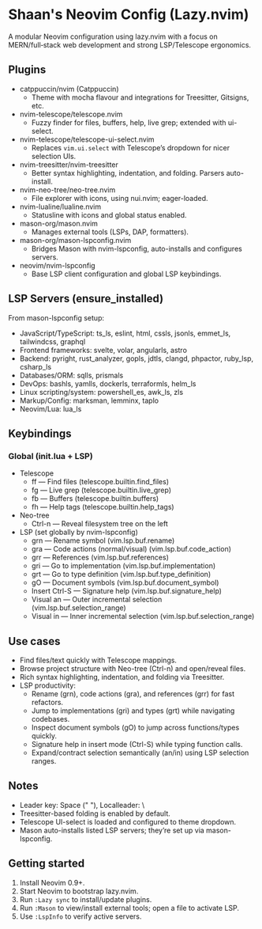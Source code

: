 # Shaan's Neovim Config (Lazy.nvim)

A modular Neovim configuration using lazy.nvim with a focus on MERN/full‑stack web development and strong LSP/Telescope ergonomics.

## Plugins

- catppuccin/nvim (Catppuccin)
  - Theme with mocha flavour and integrations for Treesitter, Gitsigns, etc.
- nvim-telescope/telescope.nvim
  - Fuzzy finder for files, buffers, help, live grep; extended with ui-select.
- nvim-telescope/telescope-ui-select.nvim
  - Replaces `vim.ui.select` with Telescope’s dropdown for nicer selection UIs.
- nvim-treesitter/nvim-treesitter
  - Better syntax highlighting, indentation, and folding. Parsers auto-install.
- nvim-neo-tree/neo-tree.nvim
  - File explorer with icons, using nui.nvim; eager-loaded.
- nvim-lualine/lualine.nvim
  - Statusline with icons and global status enabled.
- mason-org/mason.nvim
  - Manages external tools (LSPs, DAP, formatters).
- mason-org/mason-lspconfig.nvim
  - Bridges Mason with nvim-lspconfig, auto-installs and configures servers.
- neovim/nvim-lspconfig
  - Base LSP client configuration and global LSP keybindings.

## LSP Servers (ensure_installed)

From mason-lspconfig setup:

- JavaScript/TypeScript: ts_ls, eslint, html, cssls, jsonls, emmet_ls, tailwindcss, graphql
- Frontend frameworks: svelte, volar, angularls, astro
- Backend: pyright, rust_analyzer, gopls, jdtls, clangd, phpactor, ruby_lsp, csharp_ls
- Databases/ORM: sqlls, prismals
- DevOps: bashls, yamlls, dockerls, terraformls, helm_ls
- Linux scripting/system: powershell_es, awk_ls, zls
- Markup/Config: marksman, lemminx, taplo
- Neovim/Lua: lua_ls

## Keybindings

### Global (init.lua + LSP)

- Telescope
  - <leader>ff — Find files (telescope.builtin.find_files)
  - <leader>fg — Live grep (telescope.builtin.live_grep)
  - <leader>fb — Buffers (telescope.builtin.buffers)
  - <leader>fh — Help tags (telescope.builtin.help_tags)
- Neo-tree
  - Ctrl-n — Reveal filesystem tree on the left
- LSP (set globally by nvim-lspconfig)
  - grn — Rename symbol (vim.lsp.buf.rename)
  - gra — Code actions (normal/visual) (vim.lsp.buf.code_action)
  - grr — References (vim.lsp.buf.references)
  - gri — Go to implementation (vim.lsp.buf.implementation)
  - grt — Go to type definition (vim.lsp.buf.type_definition)
  - gO — Document symbols (vim.lsp.buf.document_symbol)
  - Insert Ctrl-S — Signature help (vim.lsp.buf.signature_help)
  - Visual an — Outer incremental selection (vim.lsp.buf.selection_range)
  - Visual in — Inner incremental selection (vim.lsp.buf.selection_range)

## Use cases

- Find files/text quickly with Telescope mappings.
- Browse project structure with Neo-tree (Ctrl-n) and open/reveal files.
- Rich syntax highlighting, indentation, and folding via Treesitter.
- LSP productivity:
  - Rename (grn), code actions (gra), and references (grr) for fast refactors.
  - Jump to implementations (gri) and types (grt) while navigating codebases.
  - Inspect document symbols (gO) to jump across functions/types quickly.
  - Signature help in insert mode (Ctrl-S) while typing function calls.
  - Expand/contract selection semantically (an/in) using LSP selection ranges.

## Notes

- Leader key: Space (" "), Localleader: \
- Treesitter-based folding is enabled by default.
- Telescope UI-select is loaded and configured to theme dropdown.
- Mason auto-installs listed LSP servers; they’re set up via mason-lspconfig.

## Getting started

1. Install Neovim 0.9+.
2. Start Neovim to bootstrap lazy.nvim.
3. Run `:Lazy sync` to install/update plugins.
4. Run `:Mason` to view/install external tools; open a file to activate LSP.
5. Use `:LspInfo` to verify active servers.
